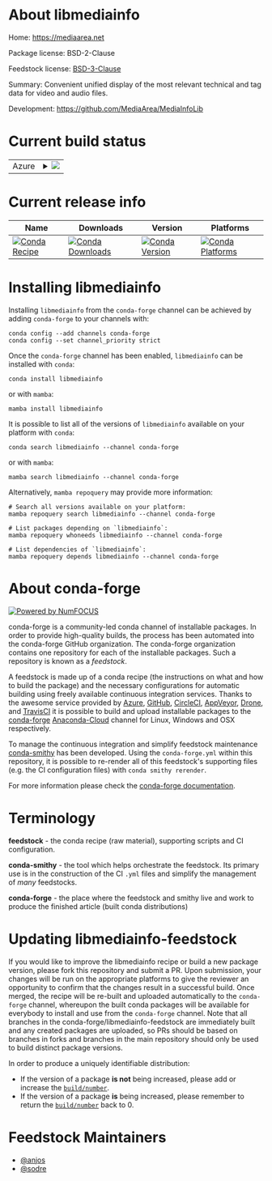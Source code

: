 About libmediainfo
==================

Home: https://mediaarea.net

Package license: BSD-2-Clause

Feedstock license: [BSD-3-Clause](https://github.com/conda-forge/libmediainfo-feedstock/blob/main/LICENSE.txt)

Summary: Convenient unified display of the most relevant technical and tag data for video and audio files.

Development: https://github.com/MediaArea/MediaInfoLib

Current build status
====================


<table>
    
  <tr>
    <td>Azure</td>
    <td>
      <details>
        <summary>
          <a href="https://dev.azure.com/conda-forge/feedstock-builds/_build/latest?definitionId=9712&branchName=main">
            <img src="https://dev.azure.com/conda-forge/feedstock-builds/_apis/build/status/libmediainfo-feedstock?branchName=main">
          </a>
        </summary>
        <table>
          <thead><tr><th>Variant</th><th>Status</th></tr></thead>
          <tbody><tr>
              <td>linux_64</td>
              <td>
                <a href="https://dev.azure.com/conda-forge/feedstock-builds/_build/latest?definitionId=9712&branchName=main">
                  <img src="https://dev.azure.com/conda-forge/feedstock-builds/_apis/build/status/libmediainfo-feedstock?branchName=main&jobName=linux&configuration=linux_64_" alt="variant">
                </a>
              </td>
            </tr><tr>
              <td>osx_64</td>
              <td>
                <a href="https://dev.azure.com/conda-forge/feedstock-builds/_build/latest?definitionId=9712&branchName=main">
                  <img src="https://dev.azure.com/conda-forge/feedstock-builds/_apis/build/status/libmediainfo-feedstock?branchName=main&jobName=osx&configuration=osx_64_" alt="variant">
                </a>
              </td>
            </tr><tr>
              <td>osx_arm64</td>
              <td>
                <a href="https://dev.azure.com/conda-forge/feedstock-builds/_build/latest?definitionId=9712&branchName=main">
                  <img src="https://dev.azure.com/conda-forge/feedstock-builds/_apis/build/status/libmediainfo-feedstock?branchName=main&jobName=osx&configuration=osx_arm64_" alt="variant">
                </a>
              </td>
            </tr><tr>
              <td>win_64</td>
              <td>
                <a href="https://dev.azure.com/conda-forge/feedstock-builds/_build/latest?definitionId=9712&branchName=main">
                  <img src="https://dev.azure.com/conda-forge/feedstock-builds/_apis/build/status/libmediainfo-feedstock?branchName=main&jobName=win&configuration=win_64_" alt="variant">
                </a>
              </td>
            </tr>
          </tbody>
        </table>
      </details>
    </td>
  </tr>
</table>

Current release info
====================

| Name | Downloads | Version | Platforms |
| --- | --- | --- | --- |
| [![Conda Recipe](https://img.shields.io/badge/recipe-libmediainfo-green.svg)](https://anaconda.org/conda-forge/libmediainfo) | [![Conda Downloads](https://img.shields.io/conda/dn/conda-forge/libmediainfo.svg)](https://anaconda.org/conda-forge/libmediainfo) | [![Conda Version](https://img.shields.io/conda/vn/conda-forge/libmediainfo.svg)](https://anaconda.org/conda-forge/libmediainfo) | [![Conda Platforms](https://img.shields.io/conda/pn/conda-forge/libmediainfo.svg)](https://anaconda.org/conda-forge/libmediainfo) |

Installing libmediainfo
=======================

Installing `libmediainfo` from the `conda-forge` channel can be achieved by adding `conda-forge` to your channels with:

```
conda config --add channels conda-forge
conda config --set channel_priority strict
```

Once the `conda-forge` channel has been enabled, `libmediainfo` can be installed with `conda`:

```
conda install libmediainfo
```

or with `mamba`:

```
mamba install libmediainfo
```

It is possible to list all of the versions of `libmediainfo` available on your platform with `conda`:

```
conda search libmediainfo --channel conda-forge
```

or with `mamba`:

```
mamba search libmediainfo --channel conda-forge
```

Alternatively, `mamba repoquery` may provide more information:

```
# Search all versions available on your platform:
mamba repoquery search libmediainfo --channel conda-forge

# List packages depending on `libmediainfo`:
mamba repoquery whoneeds libmediainfo --channel conda-forge

# List dependencies of `libmediainfo`:
mamba repoquery depends libmediainfo --channel conda-forge
```


About conda-forge
=================

[![Powered by
NumFOCUS](https://img.shields.io/badge/powered%20by-NumFOCUS-orange.svg?style=flat&colorA=E1523D&colorB=007D8A)](https://numfocus.org)

conda-forge is a community-led conda channel of installable packages.
In order to provide high-quality builds, the process has been automated into the
conda-forge GitHub organization. The conda-forge organization contains one repository
for each of the installable packages. Such a repository is known as a *feedstock*.

A feedstock is made up of a conda recipe (the instructions on what and how to build
the package) and the necessary configurations for automatic building using freely
available continuous integration services. Thanks to the awesome service provided by
[Azure](https://azure.microsoft.com/en-us/services/devops/), [GitHub](https://github.com/),
[CircleCI](https://circleci.com/), [AppVeyor](https://www.appveyor.com/),
[Drone](https://cloud.drone.io/welcome), and [TravisCI](https://travis-ci.com/)
it is possible to build and upload installable packages to the
[conda-forge](https://anaconda.org/conda-forge) [Anaconda-Cloud](https://anaconda.org/)
channel for Linux, Windows and OSX respectively.

To manage the continuous integration and simplify feedstock maintenance
[conda-smithy](https://github.com/conda-forge/conda-smithy) has been developed.
Using the ``conda-forge.yml`` within this repository, it is possible to re-render all of
this feedstock's supporting files (e.g. the CI configuration files) with ``conda smithy rerender``.

For more information please check the [conda-forge documentation](https://conda-forge.org/docs/).

Terminology
===========

**feedstock** - the conda recipe (raw material), supporting scripts and CI configuration.

**conda-smithy** - the tool which helps orchestrate the feedstock.
                   Its primary use is in the construction of the CI ``.yml`` files
                   and simplify the management of *many* feedstocks.

**conda-forge** - the place where the feedstock and smithy live and work to
                  produce the finished article (built conda distributions)


Updating libmediainfo-feedstock
===============================

If you would like to improve the libmediainfo recipe or build a new
package version, please fork this repository and submit a PR. Upon submission,
your changes will be run on the appropriate platforms to give the reviewer an
opportunity to confirm that the changes result in a successful build. Once
merged, the recipe will be re-built and uploaded automatically to the
`conda-forge` channel, whereupon the built conda packages will be available for
everybody to install and use from the `conda-forge` channel.
Note that all branches in the conda-forge/libmediainfo-feedstock are
immediately built and any created packages are uploaded, so PRs should be based
on branches in forks and branches in the main repository should only be used to
build distinct package versions.

In order to produce a uniquely identifiable distribution:
 * If the version of a package **is not** being increased, please add or increase
   the [``build/number``](https://docs.conda.io/projects/conda-build/en/latest/resources/define-metadata.html#build-number-and-string).
 * If the version of a package **is** being increased, please remember to return
   the [``build/number``](https://docs.conda.io/projects/conda-build/en/latest/resources/define-metadata.html#build-number-and-string)
   back to 0.

Feedstock Maintainers
=====================

* [@anjos](https://github.com/anjos/)
* [@sodre](https://github.com/sodre/)

